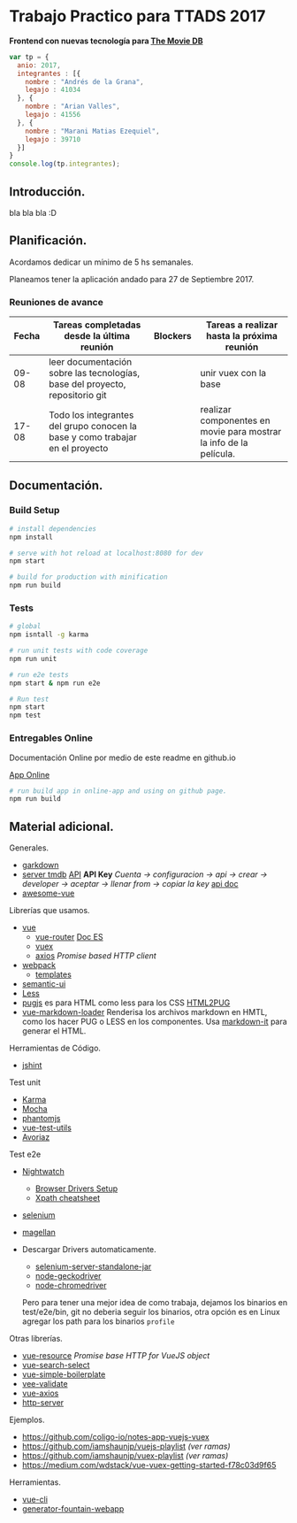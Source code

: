 # Trabajo Practico para TTADS 2017

__Frontend con nuevas tecnología para [The Movie DB](www.themoviedb.org)__

``` javascript
var tp = {
  anio: 2017,
  integrantes : [{
    nombre : "Andrés de la Grana",
    legajo : 41034
  }, {
    nombre : "Arian Valles",
    legajo : 41556
  }, {
    nombre : "Marani Matias Ezequiel",
    legajo : 39710
  }]
}
console.log(tp.integrantes);
```

## Introducción.

bla bla bla :D

## Planificación.

Acordamos dedicar un mínimo de 5 hs semanales.

Planeamos tener la aplicación andado para 27 de Septiembre 2017.

### Reuniones de avance

|Fecha|Tareas completadas desde la última reunión| Blockers |Tareas a realizar hasta la próxima reunión|
|-----|------------------------------------------|----------|------------------------------------------|
|09-08| leer documentación sobre las tecnologías, base del proyecto, repositorio git || unir vuex con la base| listado de las ultimas películas con css mínimos |
|17-08|Todo los integrantes del grupo conocen la base y como trabajar en el proyecto||realizar componentes en movie para mostrar la info de la película.|

## Documentación.

### Build Setup

``` bash
# install dependencies
npm install

# serve with hot reload at localhost:8080 for dev
npm start

# build for production with minification
npm run build
```

### Tests

``` bash
# global
npm isntall -g karma

# run unit tests with code coverage
npm run unit

# run e2e tests
npm start & npm run e2e

# Run test
npm start
npm test
```

### Entregables Online

Documentación Online por medio de este readme en github.io

[App Online](https://maranimatias.github.io/tp-2017/online-app/)

``` bash
# run build app in online-app and using on github page.
npm run build
```

## Material adicional.

Generales.
* [garkdown](https://guides.github.com/features/mastering-markdown/)
* [server tmdb](https://github.com/utnfrrottads/tmdb-server) [API](https://www.themoviedb.org/documentation/api/discover) **API Key** _Cuenta -> configuracion -> api -> crear -> developer -> aceptar -> llenar from -> copiar la key_ [api doc](https://developers.themoviedb.org/3/getting-started)
* [awesome-vue](https://github.com/vuejs/awesome-vue)

Librerías que usamos.
* [vue](https://vuejs.org/)
  * [vue-router](https://github.com/vuejs/vue-router) [Doc ES](https://router.vuejs.org/es/)
  * [vuex](https://github.com/vuejs/vuex)
  * [axios](https://github.com/mzabriskie/axios) _Promise based HTTP client_
* [webpack](https://webpack.js.org/)
  * [templates](https://github.com/vuejs-templates/webpack-simple)
* [semantic-ui](https://semantic-ui.com/)
* [Less](lesscss.org)
* [pugjs](pugjs.org) es para HTML como less para los CSS [HTML2PUG](https://www.beautifyconverter.com/html-to-jade-converter.php)
* [vue-markdown-loader](https://github.com/QingWei-Li/vue-markdown-loader) Renderisa los archivos markdown en HMTL, como los hacer PUG o LESS en los componentes. Usa [markdown-it](https://github.com/markdown-it/markdown-it) para generar el HTML.

Herramientas de Código.
* [jshint](https://github.com/jshint/jshint)

Test unit
* [Karma](https://github.com/karma-runner/karma)
* [Mocha](https://mochajs.org/)
* [phantomjs](http://phantomjs.org/)
* [vue-test-utils](https://github.com/vuejs/vue-test-utils/)
* [Avoriaz](https://github.com/eddyerburgh/avoriaz)

Test e2e
* [Nightwatch](http://nightwatchjs.org/)
    * [Browser Drivers Setup](http://nightwatchjs.org/gettingstarted#selenium-server-setup)
    * [Xpath cheatsheet](http://ricostacruz.com/cheatsheets/xpath.html)
* [selenium](http://docs.seleniumhq.org/download/)
* [magellan](https://github.com/TestArmada/magellan)

* Descargar Drivers automaticamente.
  * [selenium-server-standalone-jar](https://github.com/adamhooper/selenium-seirver-standalone-jar)
  * [node-geckodriver](https://github.com/vladikoff/node-geckodrive)
  * [node-chromedriver](https://github.com/giggio/node-chromedriver)

  Pero para tener una mejor idea de como trabaja, dejamos los binarios en test/e2e/bin, git no deberia seguir los binarios, otra opción es en Linux agregar los path para los binarios `profile`

Otras librerías.
* [vue-resource](https://github.com/pagekit/vue-resource) _Promise base HTTP for VueJS object_
* [vue-search-select](https://github.com/moreta/vue-search-select)
* [vue-simple-boilerplate](https://github.com/vuejs-templates/simple)
* [vee-validate](https://github.com/baianat/vee-validate)
* [vue-axios](https://github.com/imcvampire/vue-axios)
* [http-server](https://www.npmjs.com/package/http-server)

Ejemplos.
* https://github.com/coligo-io/notes-app-vuejs-vuex
* https://github.com/iamshaunjp/vuejs-playlist _(ver ramas)_
* https://github.com/iamshaunjp/vuex-playlist _(ver ramas)_
* https://medium.com/wdstack/vue-vuex-getting-started-f78c03d9f65

Herramientas.
* [vue-cli](https://github.com/vuejs/vue-cli)
* [generator-fountain-webapp](https://github.com/fountainjs/generator-fountain-webapp)
